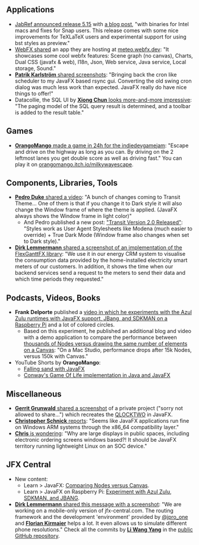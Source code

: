 ## Applications

* [JabRef announced release 5.15](https://foojay.social/@jabref/112797436287631234) with [a blog post](https://blog.jabref.org/2024/07/16/JabRef5-15/), "with binaries for Intel macs and fixes for Snap users. This release comes with some nice improvements for TeXLaTeX users and experimental support for using bst styles as preview."
* [WebFX shared](https://x.com/WebFXProject/status/1815417115161121078) an app they are hosting at [meteo.webfx.dev](https://meteo.webfx.dev): "It showcases some cool webfx features: Scene graph (no canvas), Charts, Dual CSS (javafx & web), I18n, Json, Web service, Java service, Local storage, Sound."
* [**Patrik Karlström** shared screenshots](https://x.com/PatrikKarlstrom/status/1816016154852299111): "Bringing back the cron like scheduler to my JavaFX based rsync gui. Converting the old swing cron dialog was much less work than expected. JavaFX really do have nice things to offer!"
* Datacollie, the SQL UI by [**Xiong Chun** looks more-and-more impressive](https://x.com/xiongchun007/status/1816419820268605848): "The paging model of the SQL query result is determined, and a toolbar is added to the result table."

## Games

* [**OrangoMango** made a game in 24h for the indiedevgamejam](https://x.com/orango_mango/status/1812950078665204134): "Escape and drive on the highway as long as you can. By driving on the 2 leftmost lanes you get double score as well as driving fast." You can play it on [orangomango.itch.io/milkywayescape](https://orangomango.itch.io/milkywayescape).

## Components, Libraries, Tools

* [**Pedro Duke** shared a video](https://x.com/P_Duke/status/1815390389974503934): "A bunch of changes coming to Transit Theme... One of them is that if you change it to Dark style it will also change the Window frame of where the theme is applied. (JavaFX always shows the Window frame in light color)"
  * And Pedro published a new post: ["Transit Version 2.0 Released"](https://pixelduke.com/2024/07/24/transit-version-2-0-released/): "Styles work as User Agent Stylesheets like Modena (much easier to override) + True Dark Mode (Window frame also changes when set to Dark style)."
* [**Dirk Lemmermann** shared a screenshot of an implementation of the FlexGanttFX library](https://x.com/dlemmermann/status/1816511301369331865): "We use it in our energy CRM system to visualise the consumption data provided by the home-installed electricity smart meters of our customers. In addition, it shows the time when our backend services send a request to the meters to send their data and which time periods they requested."

## Podcasts, Videos, Books

* **Frank Delporte** published a [video in which he experiments with the Azul Zulu runtimes with JavaFX support, JBang, and SDKMAN on a Raspberry Pi](https://www.youtube.com/watch?v=XhDQvkcYJ88)  and a lot of colored circles.
  * Based on this experiment, he published an additional blog and video with a demo application to compare the performance between [thousands of Nodes versus drawing the same number of elements on a Canvas](https://webtechie.be/post/2024-07-22-javafx-nodes-versus-canvas/): "On a Mac Studio, performance drops after 15k Nodes, versus 150k with Canvas."
* YouTube Shorts by **OrangoMango**:
  * [Falling sand with JavaFX](https://www.youtube.com/shorts/2T3UNo5EVXg)
  * [Conway's Game Of Life implementation in Java and JavaFX](https://www.youtube.com/shorts/iaOnGQj86lQ)

## Miscellaneous

* [**Gerrit Grunwald** shared a screenshot](https://x.com/hansolo_/status/1813616079769686335) of a private project ("sorry not allowed to share...") which recreates the [QLOCKTWO](https://www.qlocktwo.com/en-be/) in JavaFX.
* [**Christopher Schnick** reports](https://x.com/crschnick/status/1814024272295178515): "Seems like JavaFX applications run fine on Windows ARM systems through the x86_64 compatibility layer."
* [**Chris** is wondering](https://x.com/cbm64/status/1815503568897540159): "Why are large displays in public spaces, including electronic ordering screens windows based?! It should be JavaFX territory running lightweight Linux on an SOC device."

## JFX Central

* New content:
  * Learn > JavaFX: [Comparing Nodes versus
    Canvas](https://www.jfx-central.com/learn-javafx/nodes-versus-canvas).
  * Learn > JavaFX on Raspberry Pi: [Experiment with Azul Zulu, SDKMAN, and JBANG](https://www.jfx-central.com/learn-raspberrypi/zulu-sdkman-jbang). 
* [**Dirk Lemmermann** shared this message with a screenshot](https://x.com/dlemmermann/status/1816486634260463781): "We are working on a mobile-only version of jfx-central.com. The routing framework and the development 'environment' provided by [@jpro_one](https://x.com/jpro_one) and [**Florian Kirmaier**](https://x.com/FlorianKirmaier) helps a lot. It even allows us to simulate different phone resolutions." Check all the commits by [**Li Wang Yang**](https://x.com/LeeWyatt_7788) in the [public GitHub repository](https://github.com/dlsc-software-consulting-gmbh/jfxcentral2/commits/develop/).
